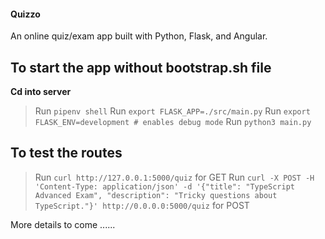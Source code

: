 
#### Quizzo

An online quiz/exam app built with Python, Flask, and Angular.

## To start the app without bootstrap.sh file

**Cd into server**

> Run `pipenv shell`
> Run `export FLASK_APP=./src/main.py`
> Run `export FLASK_ENV=development # enables debug mode`
> Run `python3 main.py `

## To test the routes

> Run `curl http://127.0.0.1:5000/quiz` for GET
> Run `curl -X POST -H 'Content-Type: application/json' -d '{"title": "TypeScript Advanced Exam", "description": "Tricky questions about TypeScript."}' http://0.0.0.0:5000/quiz` for POST


More details to come ......